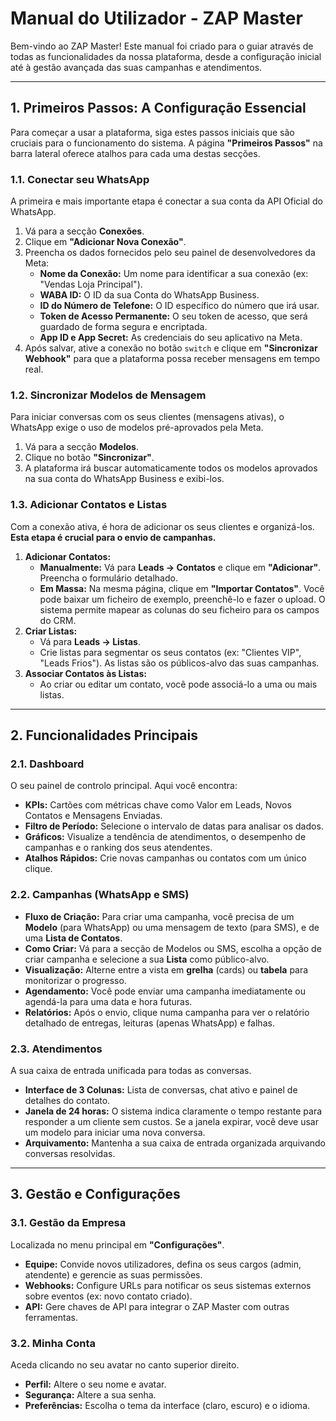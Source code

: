 # Manual do Utilizador - ZAP Master

Bem-vindo ao ZAP Master! Este manual foi criado para o guiar através de todas as funcionalidades da nossa plataforma, desde a configuração inicial até à gestão avançada das suas campanhas e atendimentos.

---

## 1. Primeiros Passos: A Configuração Essencial

Para começar a usar a plataforma, siga estes passos iniciais que são cruciais para o funcionamento do sistema. A página **"Primeiros Passos"** na barra lateral oferece atalhos para cada uma destas secções.

### 1.1. Conectar seu WhatsApp

A primeira e mais importante etapa é conectar a sua conta da API Oficial do WhatsApp.

1.  Vá para a secção **Conexões**.
2.  Clique em **"Adicionar Nova Conexão"**.
3.  Preencha os dados fornecidos pelo seu painel de desenvolvedores da Meta:
    *   **Nome da Conexão:** Um nome para identificar a sua conexão (ex: "Vendas Loja Principal").
    *   **WABA ID:** O ID da sua Conta do WhatsApp Business.
    *   **ID do Número de Telefone:** O ID específico do número que irá usar.
    *   **Token de Acesso Permanente:** O seu token de acesso, que será guardado de forma segura e encriptada.
    *   **App ID e App Secret:** As credenciais do seu aplicativo na Meta.
4.  Após salvar, ative a conexão no botão `switch` e clique em **"Sincronizar Webhook"** para que a plataforma possa receber mensagens em tempo real.

### 1.2. Sincronizar Modelos de Mensagem

Para iniciar conversas com os seus clientes (mensagens ativas), o WhatsApp exige o uso de modelos pré-aprovados pela Meta.

1.  Vá para a secção **Modelos**.
2.  Clique no botão **"Sincronizar"**.
3.  A plataforma irá buscar automaticamente todos os modelos aprovados na sua conta do WhatsApp Business e exibi-los.

### 1.3. Adicionar Contatos e Listas

Com a conexão ativa, é hora de adicionar os seus clientes e organizá-los. **Esta etapa é crucial para o envio de campanhas.**

1.  **Adicionar Contatos:**
    *   **Manualmente:** Vá para **Leads -> Contatos** e clique em **"Adicionar"**. Preencha o formulário detalhado.
    *   **Em Massa:** Na mesma página, clique em **"Importar Contatos"**. Você pode baixar um ficheiro de exemplo, preenchê-lo e fazer o upload. O sistema permite mapear as colunas do seu ficheiro para os campos do CRM.
2.  **Criar Listas:**
    *   Vá para **Leads -> Listas**.
    *   Crie listas para segmentar os seus contatos (ex: "Clientes VIP", "Leads Frios"). As listas são os públicos-alvo das suas campanhas.
3.  **Associar Contatos às Listas:**
    *   Ao criar ou editar um contato, você pode associá-lo a uma ou mais listas.

---

## 2. Funcionalidades Principais

### 2.1. Dashboard

O seu painel de controlo principal. Aqui você encontra:
*   **KPIs:** Cartões com métricas chave como Valor em Leads, Novos Contatos e Mensagens Enviadas.
*   **Filtro de Período:** Selecione o intervalo de datas para analisar os dados.
*   **Gráficos:** Visualize a tendência de atendimentos, o desempenho de campanhas e o ranking dos seus atendentes.
*   **Atalhos Rápidos:** Crie novas campanhas ou contatos com um único clique.

### 2.2. Campanhas (WhatsApp e SMS)

*   **Fluxo de Criação:** Para criar uma campanha, você precisa de um **Modelo** (para WhatsApp) ou uma mensagem de texto (para SMS), e de uma **Lista de Contatos**.
*   **Como Criar:** Vá para a secção de Modelos ou SMS, escolha a opção de criar campanha e selecione a sua **Lista** como público-alvo.
*   **Visualização:** Alterne entre a vista em **grelha** (cards) ou **tabela** para monitorizar o progresso.
*   **Agendamento:** Você pode enviar uma campanha imediatamente ou agendá-la para uma data e hora futuras.
*   **Relatórios:** Após o envio, clique numa campanha para ver o relatório detalhado de entregas, leituras (apenas WhatsApp) e falhas.

### 2.3. Atendimentos

A sua caixa de entrada unificada para todas as conversas.
*   **Interface de 3 Colunas:** Lista de conversas, chat ativo e painel de detalhes do contato.
*   **Janela de 24 horas:** O sistema indica claramente o tempo restante para responder a um cliente sem custos. Se a janela expirar, você deve usar um modelo para iniciar uma nova conversa.
*   **Arquivamento:** Mantenha a sua caixa de entrada organizada arquivando conversas resolvidas.

---

## 3. Gestão e Configurações

### 3.1. Gestão da Empresa

Localizada no menu principal em **"Configurações"**.
*   **Equipe:** Convide novos utilizadores, defina os seus cargos (admin, atendente) e gerencie as suas permissões.
*   **Webhooks:** Configure URLs para notificar os seus sistemas externos sobre eventos (ex: novo contato criado).
*   **API:** Gere chaves de API para integrar o ZAP Master com outras ferramentas.

### 3.2. Minha Conta

Aceda clicando no seu avatar no canto superior direito.
*   **Perfil:** Altere o seu nome e avatar.
*   **Segurança:** Altere a sua senha.
*   **Preferências:** Escolha o tema da interface (claro, escuro) e o idioma.
